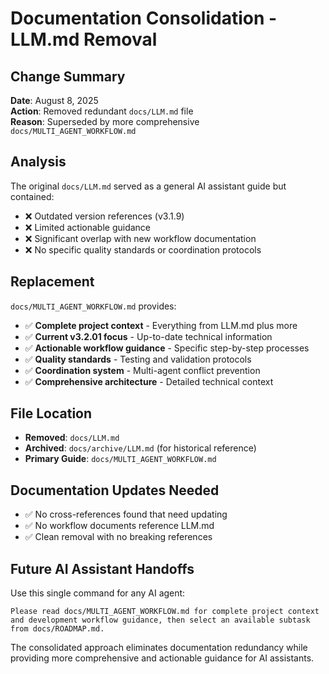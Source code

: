 # Documentation Consolidation - LLM.md Removal

## Change Summary
**Date**: August 8, 2025  
**Action**: Removed redundant `docs/LLM.md` file  
**Reason**: Superseded by more comprehensive `docs/MULTI_AGENT_WORKFLOW.md`

## Analysis
The original `docs/LLM.md` served as a general AI assistant guide but contained:
- ❌ Outdated version references (v3.1.9)
- ❌ Limited actionable guidance
- ❌ Significant overlap with new workflow documentation
- ❌ No specific quality standards or coordination protocols

## Replacement
`docs/MULTI_AGENT_WORKFLOW.md` provides:
- ✅ **Complete project context** - Everything from LLM.md plus more
- ✅ **Current v3.2.01 focus** - Up-to-date technical information
- ✅ **Actionable workflow guidance** - Specific step-by-step processes
- ✅ **Quality standards** - Testing and validation protocols
- ✅ **Coordination system** - Multi-agent conflict prevention
- ✅ **Comprehensive architecture** - Detailed technical context

## File Location
- **Removed**: `docs/LLM.md` 
- **Archived**: `docs/archive/LLM.md` (for historical reference)
- **Primary Guide**: `docs/MULTI_AGENT_WORKFLOW.md`

## Documentation Updates Needed
- ✅ No cross-references found that need updating
- ✅ No workflow documents reference LLM.md
- ✅ Clean removal with no breaking references

## Future AI Assistant Handoffs
Use this single command for any AI agent:

```
Please read docs/MULTI_AGENT_WORKFLOW.md for complete project context 
and development workflow guidance, then select an available subtask 
from docs/ROADMAP.md.
```

The consolidated approach eliminates documentation redundancy while providing more comprehensive and actionable guidance for AI assistants.

